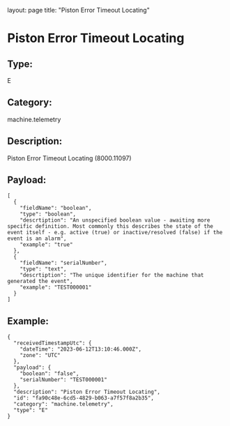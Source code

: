 layout: page
title: "Piston Error Timeout Locating"

# Piston Error Timeout Locating

## Type:

E

## Category:

machine.telemetry

## Description: 

Piston Error Timeout Locating (8000.11097)

## Payload:

```
[
  {
    "fieldName": "boolean",
    "type": "boolean",
    "descrtiption": "An unspecified boolean value - awaiting more specific definition. Most commonly this describes the state of the event itself - e.g. active (true) or inactive/resolved (false) if the event is an alarm",
    "example": "true"
  },
  {
    "fieldName": "serialNumber",
    "type": "text",
    "descrtiption": "The unique identifier for the machine that generated the event",
    "example": "TEST000001"
  }
]
```

## Example:

```
{
  "receivedTimestampUtc": {
    "dateTime": "2023-06-12T13:10:46.000Z",
    "zone": "UTC"
  },
  "payload": {
    "boolean": "false",
    "serialNumber": "TEST000001"
  },
  "description": "Piston Error Timeout Locating",
  "id": "fa90c48e-6cd5-4829-b063-a7f57f8a2b35",
  "category": "machine.telemetry",
  "type": "E"
}
```
